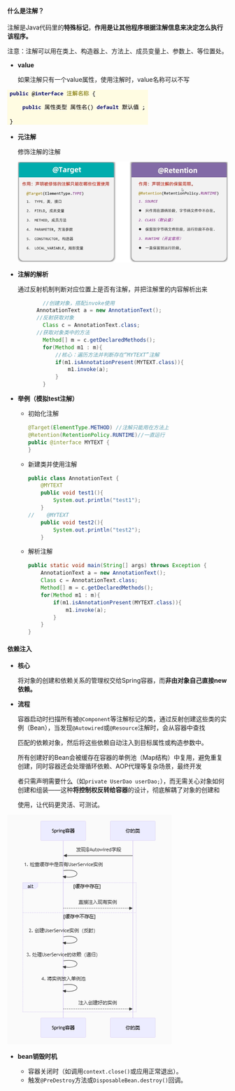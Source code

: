 #### 什么是注解？

注解是Java代码里的**特殊标记**，**作用是让其他程序根据注解信息来决定怎么执行该程序。**

注意：注解可以用在类上、构造器上、方法上、成员变量上、参数上、等位置处。

- **value**

  如果注解只有一个value属性，使用注解时，value名称可以不写

![](../assets/spring/注解1.png)

- **元注解**

  修饰注解的注解

  ![](../assets/spring/元注解.png)

- **注解的解析**

  通过反射机制判断对应位置上是否有注解，并把注解里的内容解析出来

  ```java
          //创建对象，搭配invoke使用
  		AnnotationText a = new AnnotationText();
  		//反射获取对象
          Class c = AnnotationText.class;
  		//获取对象类中的方法
          Method[] m = c.getDeclaredMethods();
          for(Method m1 : m){
              //核心：遍历方法并判断存在“MYTEXT”注解
              if(m1.isAnnotationPresent(MYTEXT.class)){
                  m1.invoke(a);
              }
          }
  ```



- **举例（模拟test注解）**

  - 初始化注解

    ```java
    @Target(ElementType.METHOD) //注解只能用在方法上
    @Retention(RetentionPolicy.RUNTIME)//一直运行
    public @interface MYTEXT {
    }
    ```

  - 新建类并使用注解

    ```java
    public class AnnotationText {
        @MYTEXT
        public void test1(){
            System.out.println("test1");
        }
    //    @MYTEXT
        public void test2(){
            System.out.println("test2");
        }
    ```

  - 解析注解

    ```java
    public static void main(String[] args) throws Exception {
        AnnotationText a = new AnnotationText();
        Class c = AnnotationText.class;
        Method[] m = c.getDeclaredMethods();
        for(Method m1 : m){
            if(m1.isAnnotationPresent(MYTEXT.class)){
                m1.invoke(a);
            }
        }
    }
    ```

    

#### 依赖注入

- **核心**

  将对象的创建和依赖关系的管理权交给Spring容器，而**非由对象自己直接new依赖。**

- **流程**

  ​	容器启动时扫描所有被`@Component`等注解标记的类，通过反射创建这些类的实例（Bean），当发现`@Autowired`或`@Resource`注解时，会从容器中查找

  匹配的依赖对象，然后将这些依赖自动注入到目标属性或构造参数中。

  ​	所有创建好的Bean会被缓存在容器的单例池（Map结构）中复用，避免重复创建，同时容器还会处理循环依赖、AOP代理等复杂场景，最终开发

  者只需声明需要什么（如`private UserDao userDao;`），而无需关心对象如何创建和组装——这种**将控制权反转给容器**的设计，彻底解耦了对象的创建和

  使用，让代码更灵活、可测试。

![](../assets/spring/依赖注入1.png)

- **bean销毁时机**

  - 容器关闭时（如调用`context.close()`或应用正常退出）。
  - 触发`@PreDestroy`方法或`DisposableBean.destroy()`回调。